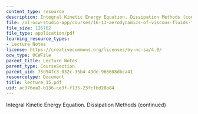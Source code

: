 ```yaml
---
content_type: resource
description: Integral Kinetic Energy Equation. Dissipation Methods (continued)
file: /ol-ocw-studio-app/courses/16-13-aerodynamics-of-viscous-fluids-fall-2003/ac376ea2b136ce3ff13523fcfbd28b84_lecture_15.pdf
file_size: 126762
file_type: application/pdf
learning_resource_types:
- Lecture Notes
license: https://creativecommons.org/licenses/by-nc-sa/4.0/
ocw_type: OCWFile
parent_title: Lecture Notes
parent_type: CourseSection
parent_uid: 75d54fc3-032c-35b4-49de-966608dbca41
resourcetype: Document
title: lecture_15.pdf
uid: ac376ea2-b136-ce3f-f135-23fcfbd28b84
---
```

Integral Kinetic Energy Equation. Dissipation Methods (continued)